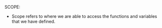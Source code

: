 SCOPE:
  - Scope refers to where we are able to access the functions and variables that we have defined.